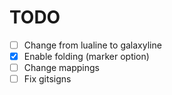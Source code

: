 # TODO

- [ ] Change from lualine to galaxyline
- [X] Enable folding (marker option)
- [ ] Change mappings
- [ ] Fix gitsigns
